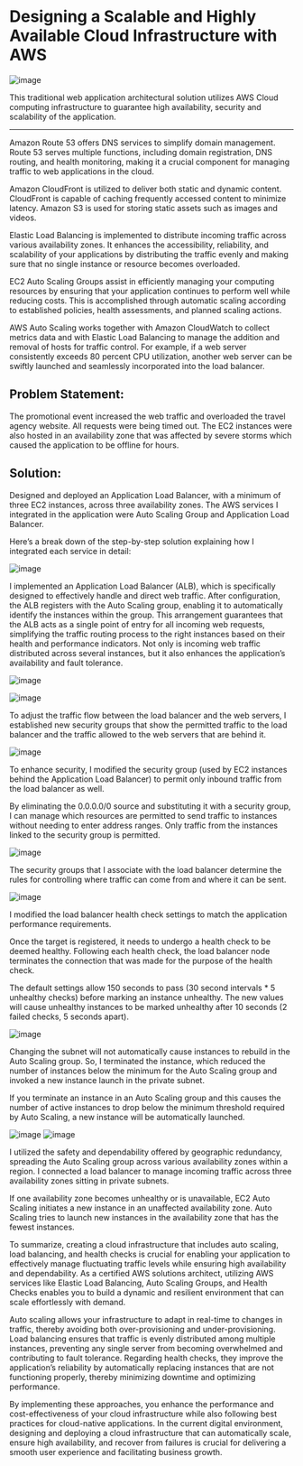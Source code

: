 # Designing a Scalable and Highly Available Cloud Infrastructure with AWS

![image](https://github.com/user-attachments/assets/cf8beb16-2ea6-40d9-a5b0-ea30be412f99)

This traditional web application architectural solution utilizes AWS Cloud computing infrastructure to guarantee high availability, security and scalability of the application.

---

Amazon Route 53 offers DNS services to simplify domain management. Route 53 serves multiple functions, including domain registration, DNS routing, and health monitoring, making it a crucial component for managing traffic to web applications in the cloud.

Amazon CloudFront is utilized to deliver both static and dynamic content. CloudFront is capable of caching frequently accessed content to minimize latency. Amazon S3 is used for storing static assets such as images and videos.

Elastic Load Balancing is implemented to distribute incoming traffic across various availability zones. It enhances the accessibility, reliability, and scalability of your applications by distributing the traffic evenly and making sure that no single instance or resource becomes overloaded.

EC2 Auto Scaling Groups assist in efficiently managing your computing resources by ensuring that your application continues to perform well while reducing costs. This is accomplished through automatic scaling according to established policies, health assessments, and planned scaling actions.

AWS Auto Scaling works together with Amazon CloudWatch to collect metrics data and with Elastic Load Balancing to manage the addition and removal of hosts for traffic control. For example, if a web server consistently exceeds 80 percent CPU utilization, another web server can be swiftly launched and seamlessly incorporated into the load balancer.

## Problem Statement: 
The promotional event increased the web traffic and overloaded the travel agency website. All requests were being timed out. The EC2 instances were also hosted in an availability zone that was affected by severe storms which caused the application to be offline for hours.

## Solution: 
Designed and deployed an Application Load Balancer, with a minimum of three EC2 instances, across three availability zones. The AWS services I integrated in the application were Auto Scaling Group and Application Load Balancer.

Here’s a break down of the step-by-step solution explaining how I integrated each service in detail:

![image](https://github.com/user-attachments/assets/d9ae9bbe-4d6f-43e0-bfd1-43dfdeeb30d6)


I implemented an Application Load Balancer (ALB), which is specifically designed to effectively handle and direct web traffic. After configuration, the ALB registers with the Auto Scaling group, enabling it to automatically identify the instances within the group. This arrangement guarantees that the ALB acts as a single point of entry for all incoming web requests, simplifying the traffic routing process to the right instances based on their health and performance indicators. Not only is incoming web traffic distributed across several instances, but it also enhances the application’s availability and fault tolerance.

![image](https://github.com/user-attachments/assets/50d6a057-d9ae-4a6f-a9ab-6b74a8ad1c2a)

![image](https://github.com/user-attachments/assets/cc77e553-a4bc-4dce-a163-cc4e84a4eb76)

To adjust the traffic flow between the load balancer and the web servers, I established new security groups that show the permitted traffic to the load balancer and the traffic allowed to the web servers that are behind it.

![image](https://github.com/user-attachments/assets/2220519b-9455-4d17-8a2f-434066d1bbc5)

To enhance security, I modified the security group (used by EC2 instances behind the Application Load Balancer) to permit only inbound traffic from the load balancer as well.

By eliminating the 0.0.0.0/0 source and substituting it with a security group, I can manage which resources are permitted to send traffic to instances without needing to enter address ranges. Only traffic from the instances linked to the security group is permitted.

![image](https://github.com/user-attachments/assets/d985c3b0-c52f-42a8-aa6f-09485e673cae)

The security groups that I associate with the load balancer determine the rules for controlling where traffic can come from and where it can be sent.

![image](https://github.com/user-attachments/assets/670a41a3-2382-46b2-bed2-f5b3eafa0011)

I modified the load balancer health check settings to match the application performance requirements.

Once the target is registered, it needs to undergo a health check to be deemed healthy. Following each health check, the load balancer node terminates the connection that was made for the purpose of the health check.

The default settings allow 150 seconds to pass (30 second intervals * 5 unhealthy checks) before marking an instance unhealthy. The new values will cause unhealthy instances to be marked unhealthy after 10 seconds (2 failed checks, 5 seconds apart).

![image](https://github.com/user-attachments/assets/f98c7b94-88b4-42ac-877f-e294d23c2947)

Changing the subnet will not automatically cause instances to rebuild in the Auto Scaling group. So, I terminated the instance, which reduced the number of instances below the minimum for the Auto Scaling group and invoked a new instance launch in the private subnet.

If you terminate an instance in an Auto Scaling group and this causes the number of active instances to drop below the minimum threshold required by Auto Scaling, a new instance will be automatically launched.

![image](https://github.com/user-attachments/assets/f32c00fb-785a-42c0-ab91-ecf4467b4e4a)
![image](https://github.com/user-attachments/assets/462b8b53-9db0-443e-9b44-244ded14f95b)

I utilized the safety and dependability offered by geographic redundancy, spreading the Auto Scaling group across various availability zones within a region. I connected a load balancer to manage incoming traffic across three availability zones sitting in private subnets.

If one availability zone becomes unhealthy or is unavailable, EC2 Auto Scaling initiates a new instance in an unaffected availability zone. Auto Scaling tries to launch new instances in the availability zone that has the fewest instances.

To summarize, creating a cloud infrastructure that includes auto scaling, load balancing, and health checks is crucial for enabling your application to effectively manage fluctuating traffic levels while ensuring high availability and dependability. As a certified AWS solutions architect, utilizing AWS services like Elastic Load Balancing, Auto Scaling Groups, and Health Checks enables you to build a dynamic and resilient environment that can scale effortlessly with demand.

Auto scaling allows your infrastructure to adapt in real-time to changes in traffic, thereby avoiding both over-provisioning and under-provisioning. Load balancing ensures that traffic is evenly distributed among multiple instances, preventing any single server from becoming overwhelmed and contributing to fault tolerance. Regarding health checks, they improve the application’s reliability by automatically replacing instances that are not functioning properly, thereby minimizing downtime and optimizing performance.

By implementing these approaches, you enhance the performance and cost-effectiveness of your cloud infrastructure while also following best practices for cloud-native applications. In the current digital environment, designing and deploying a cloud infrastructure that can automatically scale, ensure high availability, and recover from failures is crucial for delivering a smooth user experience and facilitating business growth.






